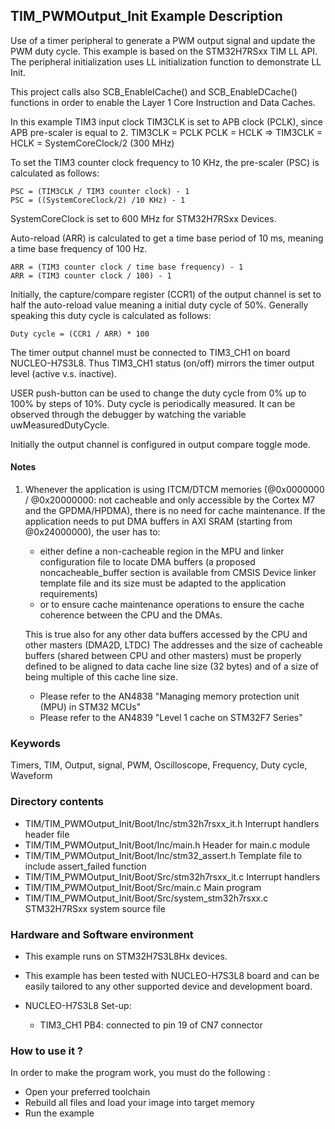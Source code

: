 ## <b>TIM_PWMOutput_Init Example Description</b>

Use of a timer peripheral to generate a 
PWM output signal and update the PWM duty cycle. This example is based on the 
STM32H7RSxx TIM LL API. The peripheral initialization uses 
LL initialization function to demonstrate LL Init.

This project calls also SCB_EnableICache() and SCB_EnableDCache() functions in order to enable
the Layer 1 Core Instruction and Data Caches.

In this example TIM3 input clock TIM3CLK is set to APB clock (PCLK),
since APB pre-scaler is equal to 2.
    TIM3CLK = PCLK
    PCLK = HCLK
    => TIM3CLK = HCLK = SystemCoreClock/2 (300 MHz)

To set the TIM3 counter clock frequency to 10 KHz, the pre-scaler (PSC) is
calculated as follows:

	PSC = (TIM3CLK / TIM3 counter clock) - 1
	PSC = ((SystemCoreClock/2) /10 KHz) - 1

SystemCoreClock is set to 600 MHz for STM32H7RSxx Devices.

Auto-reload (ARR) is calculated to get a time base period of 10 ms,
meaning a time base frequency of 100 Hz.

	ARR = (TIM3 counter clock / time base frequency) - 1
	ARR = (TIM3 counter clock / 100) - 1

Initially, the capture/compare register (CCR1) of the output channel is set to
half the auto-reload value meaning a initial duty cycle of 50%.
Generally speaking this duty cycle is calculated as follows:

	Duty cycle = (CCR1 / ARR) * 100

The timer output channel must be connected to TIM3_CH1 on board NUCLEO-H7S3L8.
Thus TIM3_CH1 status (on/off) mirrors the timer output level (active v.s. inactive).

USER push-button can be used to change the duty cycle from 0% up to 100% by
steps of 10%. Duty cycle is periodically measured. It can be observed through
the debugger by watching the variable uwMeasuredDutyCycle.

Initially the output channel is configured in output compare toggle mode.

#### <b>Notes</b>

 1. Whenever the application is using ITCM/DTCM memories (@0x0000000 / @0x20000000: not cacheable and only accessible
    by the Cortex M7 and the GPDMA/HPDMA), there is no need for cache maintenance.
    If the application needs to put DMA buffers in AXI SRAM (starting from @0x24000000), the user has to:
    - either define a non-cacheable region in the MPU and linker configuration file to locate DMA buffers
      (a proposed noncacheable_buffer section is available from CMSIS Device linker template file and its size must
      be adapted to the application requirements)
    - or to ensure cache maintenance operations to ensure the cache coherence between the CPU and the DMAs.

	This is true also for any other data buffers accessed by the CPU and other masters (DMA2D, LTDC)
    The addresses and the size of cacheable buffers (shared between CPU and other masters)
    must be properly defined to be aligned to data cache line size (32 bytes) and of a size of being multiple
    of this cache line size.
    - Please refer to the AN4838 "Managing memory protection unit (MPU) in STM32 MCUs"
    - Please refer to the AN4839 "Level 1 cache on STM32F7 Series"

### <b>Keywords</b>

Timers, TIM, Output, signal, PWM, Oscilloscope, Frequency, Duty cycle, Waveform

### <b>Directory contents</b>

  - TIM/TIM_PWMOutput_Init/Boot/Inc/stm32h7rsxx_it.h        Interrupt handlers header file
  - TIM/TIM_PWMOutput_Init/Boot/Inc/main.h                  Header for main.c module
  - TIM/TIM_PWMOutput_Init/Boot/Inc/stm32_assert.h          Template file to include assert_failed function
  - TIM/TIM_PWMOutput_Init/Boot/Src/stm32h7rsxx_it.c        Interrupt handlers
  - TIM/TIM_PWMOutput_Init/Boot/Src/main.c                  Main program
  - TIM/TIM_PWMOutput_Init/Boot/Src/system_stm32h7rsxx.c    STM32H7RSxx system source file


### <b>Hardware and Software environment</b>

  - This example runs on STM32H7S3L8Hx devices.
    
  - This example has been tested with NUCLEO-H7S3L8 board and can be
    easily tailored to any other supported device and development board.
  - NUCLEO-H7S3L8 Set-up:
      - TIM3_CH1  PB4: connected to pin 19 of CN7 connector 

### <b>How to use it ?</b>

In order to make the program work, you must do the following :

 - Open your preferred toolchain
 - Rebuild all files and load your image into target memory
 - Run the example


